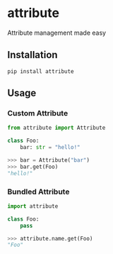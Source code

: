 # attribute
Attribute management made easy

## Installation
```console
pip install attribute
```

## Usage
### Custom Attribute
```python
from attribute import Attribute

class Foo:
    bar: str = "hello!"
```
```python
>>> bar = Attribute("bar")
>>> bar.get(Foo)
"hello!"
```

### Bundled Attribute
```python
import attribute

class Foo:
    pass
```
```python
>>> attribute.name.get(Foo)
"Foo"
```